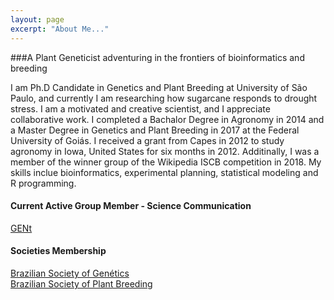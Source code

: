 ```yaml
---
layout: page
excerpt: "About Me..."
---
```


###A Plant Geneticist adventuring in the frontiers of bioinformatics and breeding

I am Ph.D Candidate in Genetics and Plant Breeding at University of São Paulo, and currently I am researching how sugarcane responds to drought stress. I am a motivated and creative scientist, and I appreciate collaborative work. I completed a Bachalor Degree in Agronomy in 2014 and a Master Degree in Genetics and Plant Breeding in 2017 at the Federal University of Goiás. I received a grant from Capes in 2012 to study agronomy in Iowa, United States for six months in 2012. Additinally, I was a member of the winner group of the Wikipedia ISCB competition in 2018. My skills inclue bioinformatics, experimental planning, statistical modeling and R programming.

#### Current Active Group Member - Science Communication
[GENt](https://gent-esalq.github.io/)

#### Societies Membership
[Brazilian Society of Genétics](https://www.sbg.org.br/)  
[Brazilian Society of Plant Breeding](http://www.sbmp.org.br/)


